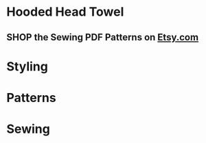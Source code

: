 # Hooded Head Towel

## SHOP the Sewing PDF Patterns on [Etsy.com](https://www.etsy.com/ca/listing/1554195986/hooded-head-towel-bathroom-head-cap-for)

<picture src="Towel_01.jpg" alt="Towel_01"></picture>

<picture src="Towel_02.jpg" alt="Towel_02"></picture>

<picture src="Towel_03.jpg" alt="Towel_03"></picture>

# Styling

<picture src="Towel_04.jpg" alt="Towel_04"></picture>

<picture src="Towel_05.jpg" alt="Towel_05"></picture>

<picture src="Towel_06.jpg" alt="Towel_06"></picture>

# Patterns

<picture src="Towel_07.jpg" alt="Towel_07"></picture>

# Sewing

<picture src="Towel_08.jpg" alt="Towel_08"></picture>

<picture src="Towel_09.jpg" alt="Towel_09"></picture>

<picture src="Towel_10.jpg" alt="Towel_10"></picture>

<picture src="Towel_11.jpg" alt="Towel_11"></picture>

